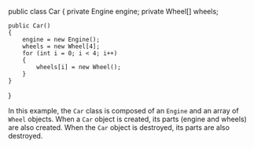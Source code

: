 public class Car
{
    private Engine engine;
    private Wheel[] wheels;

    public Car()
    {
        engine = new Engine();
        wheels = new Wheel[4];
        for (int i = 0; i < 4; i++)
        {
            wheels[i] = new Wheel();
        }
    }
}


In this example, the `Car` class is composed of an `Engine` and an array of `Wheel` objects. When a `Car` object is created, its parts (engine and wheels) are also created. When the `Car` object is destroyed, its parts are also destroyed.